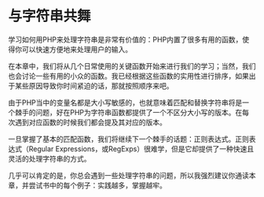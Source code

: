 # 与字符串共舞

学习如何用PHP来处理字符串是非常有价值的：PHP内置了很多有用的函数，使得你可以快速方便地来处理用户的输入。

在本章中，我们将从几个日常使用的关键函数开始来进行我们的学习；当然，我们也会讨论一些有用的小众的函数。我已经根据这些函数的实用性进行排序，如果出于某些原因导致你时间紧迫的话，那就按照顺序来吧。

由于PHP当中的变量名都是大小写敏感的，也就意味着匹配和替换字符串将是一个棘手的问题，好在PHP为字符串函数都提供了一个不区分大小写的版本。在每次遇到对应函数的时候我们都会提及其对应的版本。

一旦掌握了基本的匹配函数，我们将继续下一个棘手的话题：正则表达式。正则表达式（Regular Expressions，或RegExps）很难学，但是它却提供了一种快速且灵活的处理字符串的方式。

几乎可以肯定的是，你总会遇到一些处理字符串的问题，所以我强烈建议你通读本章，并尝试书中的每个例子：实践越多，掌握越牢。
